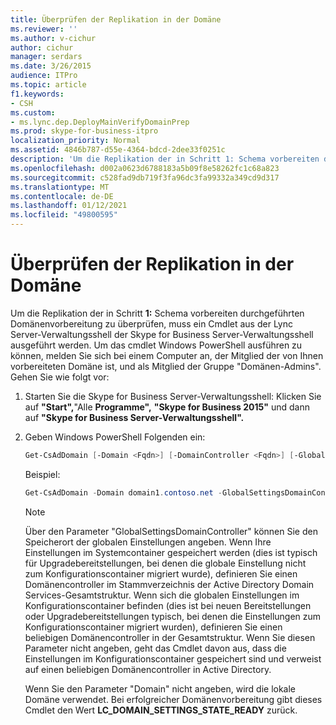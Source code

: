 ```yaml
---
title: Überprüfen der Replikation in der Domäne
ms.reviewer: ''
ms.author: v-cichur
author: cichur
manager: serdars
ms.date: 3/26/2015
audience: ITPro
ms.topic: article
f1.keywords:
- CSH
ms.custom:
- ms.lync.dep.DeployMainVerifyDomainPrep
ms.prod: skype-for-business-itpro
localization_priority: Normal
ms.assetid: 4846b787-d55e-4364-bdcd-2dee33f0251c
description: 'Um die Replikation der in Schritt 1: Schema vorbereiten durchgeführten Domänenvorbereitung zu überprüfen, muss ein Cmdlet aus der Lync Server-Verwaltungsshell der Skype for Business Server-Verwaltungsshell ausgeführt werden. Um das cmdlet Windows PowerShell ausführen zu können, melden Sie sich bei einem Computer an, der Mitglied der von Ihnen vorbereiteten Domäne ist, und als Mitglied der Gruppe "Domänen-Admins". Gehen Sie wie folgt vor:'
ms.openlocfilehash: d002a0623d6788183a5b09f8e58262fc1c68a823
ms.sourcegitcommit: c528fad9db719f3fa96dc3fa99332a349cd9d317
ms.translationtype: MT
ms.contentlocale: de-DE
ms.lasthandoff: 01/12/2021
ms.locfileid: "49800595"
---
```

# <a name="verify-replication-in-the-domain"></a>Überprüfen der Replikation in der Domäne
 
Um die Replikation der in Schritt **1:** Schema vorbereiten durchgeführten Domänenvorbereitung zu überprüfen, muss ein Cmdlet aus der Lync Server-Verwaltungsshell der Skype for Business Server-Verwaltungsshell ausgeführt werden. Um das cmdlet Windows PowerShell ausführen zu können, melden Sie sich bei einem Computer an, der Mitglied der von Ihnen vorbereiteten Domäne ist, und als Mitglied der Gruppe "Domänen-Admins". Gehen Sie wie folgt vor:
  
1. Starten Sie die Skype for Business Server-Verwaltungsshell: Klicken Sie auf **"Start",**"Alle **Programme",** **"Skype for Business 2015"** und dann auf **"Skype for Business Server-Verwaltungsshell".**
    
2. Geben Windows PowerShell Folgenden ein:
    
   ```PowerShell
   Get-CsAdDomain [-Domain <Fqdn>] [-DomainController <Fqdn>] [-GlobalCatalog <Fqdn>] [-GlobalSettingsDomainController <Fqdn>]
   ```

    Beispiel:
    
   ```PowerShell
   Get-CsAdDomain -Domain domain1.contoso.net -GlobalSettingsDomainController dc01.domain1.contoso.com
   ```

    > [!NOTE]
    > Über den Parameter "GlobalSettingsDomainController" können Sie den Speicherort der globalen Einstellungen angeben. Wenn Ihre Einstellungen im Systemcontainer gespeichert werden (dies ist typisch für Upgradebereitstellungen, bei denen die globale Einstellung nicht zum Konfigurationscontainer migriert wurde), definieren Sie einen Domänencontroller im Stammverzeichnis der Active Directory Domain Services-Gesamtstruktur. Wenn sich die globalen Einstellungen im Konfigurationscontainer befinden (dies ist bei neuen Bereitstellungen oder Upgradebereitstellungen typisch, bei denen die Einstellungen zum Konfigurationscontainer migriert wurden), definieren Sie einen beliebigen Domänencontroller in der Gesamtstruktur. Wenn Sie diesen Parameter nicht angeben, geht das Cmdlet davon aus, dass die Einstellungen im Konfigurationscontainer gespeichert sind und verweist auf einen beliebigen Domänencontroller in Active Directory. 
  
    Wenn Sie den Parameter "Domain" nicht angeben, wird die lokale Domäne verwendet. Bei erfolgreicher Domänenvorbereitung gibt dieses Cmdlet den Wert **LC_DOMAIN_SETTINGS_STATE_READY** zurück.
    

